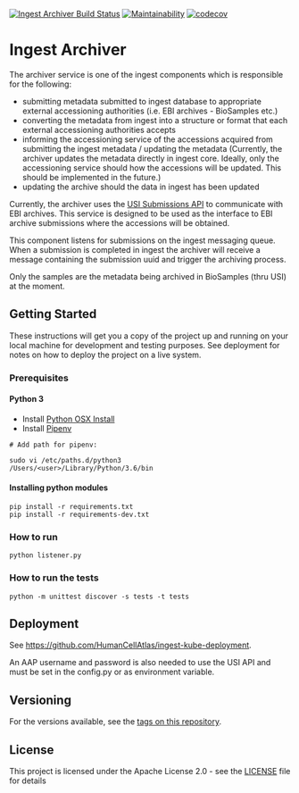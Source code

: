 [![Ingest Archiver Build Status](https://travis-ci.org/HumanCellAtlas/ingest-archiver.svg?branch=master)](https://travis-ci.org/HumanCellAtlas/ingest-archiver)
[![Maintainability](https://api.codeclimate.com/v1/badges/8ce423001595db4e6de7/maintainability)](https://codeclimate.com/github/HumanCellAtlas/ingest-archiver/maintainability)
[![codecov](https://codecov.io/gh/HumanCellAtlas/ingest-archiver/branch/master/graph/badge.svg)](https://codecov.io/gh/HumanCellAtlas/ingest-archiver)

# Ingest Archiver
The archiver service is one of the ingest components which is responsible for the following:
- submitting metadata submitted to ingest database to appropriate external accessioning authorities (i.e. EBI archives - BioSamples etc.)
- converting the metadata from ingest into a structure or format that each external accessioning authorities accepts
- informing the accessioning service of the accessions acquired from submitting the ingest metadata / updating the metadata (Currently, the archiver updates the metadata directly in ingest core. Ideally, only the accessioning service should how the accessions will be updated. This should be implemented in the future.)
- updating the archive should the data in ingest has been updated

Currently, the archiver uses the [USI Submissions API](https://submission-dev.ebi.ac.uk/api/docs/how_to_submit_data_programatically.html#_overview) to communicate with EBI archives. This service is designed to be used as the interface to EBI archive submissions where the accessions will be obtained.

This component listens for submissions on the ingest messaging queue. When a submission is completed in ingest the archiver will receive a message containing the submission uuid and trigger the archiving process.

Only the samples are the metadata being archived in BioSamples (thru USI) at the moment.

## Getting Started
These instructions will get you a copy of the project up and running on your local machine for development and testing purposes. See deployment for notes on how to deploy the project on a live system.

### Prerequisites

#### Python 3

- Install [Python OSX Install](http://docs.python-guide.org/en/latest/starting/install3/osx/#install3-osx)
- Install [Pipenv](http://docs.python-guide.org/en/latest/dev/virtualenvs/#virtualenvironments-ref)

```
# Add path for pipenv:

sudo vi /etc/paths.d/python3
/Users/<user>/Library/Python/3.6/bin
```

#### Installing python modules
```
pip install -r requirements.txt
pip install -r requirements-dev.txt
```
### How to run

```
python listener.py

```

### How to run the tests

```
python -m unittest discover -s tests -t tests

```

## Deployment
See https://github.com/HumanCellAtlas/ingest-kube-deployment.

An AAP username and password is also needed to use the USI API and must be set in the config.py or as environment variable.

## Versioning

For the versions available, see the [tags on this repository](https://github.com/HumanCellAtlas/ingest-archiver/tags).

## License

This project is licensed under the Apache License 2.0 - see the [LICENSE](LICENSE) file for details